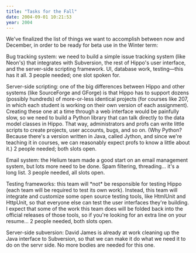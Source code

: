 ```yaml
---
title: "Tasks for the Fall"
date: 2004-09-01 10:21:53
year: 2004
---
```

<p>We've finalized the list of things we want to accomplish between now and December, in order to be ready for beta use in the Winter term:</p>

<p>Bug tracking system: we need to build a simple issue tracking system (like
Neon's) that
integrates with Subversion, the rest of Hippo's user interface, and the
server-side scripting framework.  UI, database work, testing—this has
it all.  3 people needed; one slot spoken for.</p>

<p>Server-side scripting: one of the big differences between Hippo and other
systems (like SourceForge and GForge) is that Hippo has to support dozens
(possibly hundreds) of more-or-less identical projects (for courses like
207, in which each student is working on their own version of each
assignment).  Creating these one at a time through a web interface would
be painfully slow, so we need to build a Python library that can talk
directly to the data model classes in Hippo.  That way, administrators and
profs can write little scripts to create projects, user accounts, bugs,
and so on.  (Why Python?  Because there's a version written in Java,
called Jython, and since we're teaching it in courses, we can reasonably
expect profs to know a little about it.)  2 people needed; both slots
open.</p>

<p>Email system: the Helium team made a good start on an email management
system, but lots more need to be done.  Spam filtering, threading... it's
a long list.  3 people needed, all slots open.</p>

<p>Testing frameworks: this team will *not* be responsible for testing Hippo
(each team will be required to test its own work).  Instead, this team
will integrate and customize some open source testing tools, like HtmlUnit
and HttpUnit, so that everyone else can test the user interfaces they're
building.  I expect that some of the work this team does will be folded
back into the official releases of those tools, so if you're looking for
an extra line on your resume...  2 people needed, both slots open.</p>

<p>Server-side subversion: David James is already at work cleaning up the
Java interface to Subversion, so that we can make it do what we need it to
do on the servr side.  No more bodies are needed for this one.</p>
